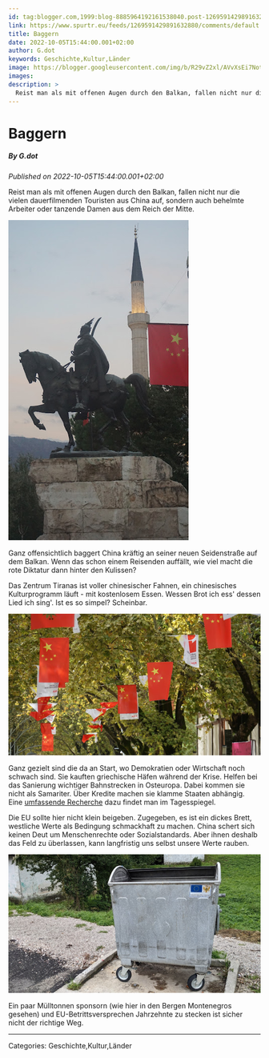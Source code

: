 ```yaml
---
id: tag:blogger.com,1999:blog-8885964192161538040.post-1269591429891632880
link: https://www.spurtr.eu/feeds/1269591429891632880/comments/default
title: Baggern
date: 2022-10-05T15:44:00.001+02:00
author: G.dot
keywords: Geschichte,Kultur,Länder
image: https://blogger.googleusercontent.com/img/b/R29vZ2xl/AVvXsEi7NotDRsfMr4JkM5aUUHntEZuqXuZ9e3osgCuVxnWEzpUuP1kMBKpGI2Lju66A17Dr7O5QCCC4KLnRdrao22ye60mBs60ujMFPN_dB3pIBCoqOzAfK52bZG4QahcnCzPoplJMxS_If32k/s72-w360-h640-c/1664779157077826-0.png
images: 
description: >
  Reist man als mit offenen Augen durch den Balkan, fallen nicht nur die vielen dauerfilmenden Touristen aus China auf, sondern auch behelmte Arbeiter oder tanzende Damen aus dem Reich der Mitte. Ganz offensichtlich baggert China kräftig an seiner neuen Seidenstraße auf dem Balkan.
---
```

# Baggern
##### By G.dot
_Published on 2022-10-05T15:44:00.001+02:00_

Reist man als mit offenen Augen durch den Balkan, fallen nicht nur die vielen dauerfilmenden Touristen aus China auf, sondern auch behelmte Arbeiter oder tanzende Damen aus dem Reich der Mitte.

  

[![](../assets/1664779157077826-0.png)](../assets/1664779157077826-0.png)

  

Ganz offensichtlich baggert China kräftig an seiner neuen Seidenstraße auf dem Balkan. Wenn das schon einem Reisenden auffällt, wie viel macht die rote Diktatur dann hinter den Kulissen? 

Das Zentrum Tiranas ist voller chinesischer Fahnen, ein chinesisches Kulturprogramm läuft - mit kostenlosem Essen. Wessen Brot ich ess' dessen Lied ich sing'. Ist es so simpel? Scheinbar.

  

[![](../assets/1664779261696682-0.png)](../assets/1664779261696682-0.png)

  

Ganz gezielt sind die da an Start, wo Demokratien oder Wirtschaft noch schwach sind. Sie kauften griechische Häfen während der Krise. Helfen bei das Sanierung wichtiger Bahnstrecken in Osteuropa. Dabei kommen sie nicht als Samariter. Über Kredite machen sie klamme Staaten abhängig. Eine [umfassende Recherche](https://interaktiv.tagesspiegel.de/lab/china-der-gefuerchtete-partner/) dazu findet man im Tagesspiegel.

Die EU sollte hier nicht klein beigeben. Zugegeben, es ist ein dickes Brett, westliche Werte als Bedingung schmackhaft zu machen. China schert sich keinen Deut um Menschenrechte oder Sozialstandards. Aber ihnen deshalb das Feld zu überlassen, kann langfristig uns selbst unsere Werte rauben.

  

[![](../assets/1664893426123316-0.png)](../assets/1664893426123316-0.png)

  

Ein paar Mülltonnen sponsorn (wie hier in den Bergen Montenegros gesehen) und EU-Betrittsversprechen Jahrzehnte zu stecken ist sicher nicht der richtige Weg.

---
Categories: Geschichte,Kultur,Länder